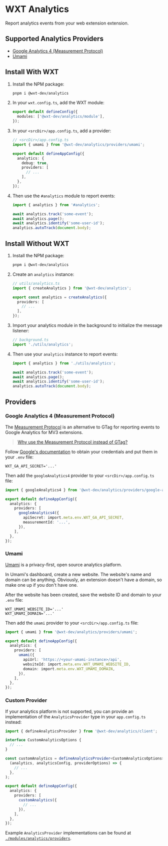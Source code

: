 # WXT Analytics

Report analytics events from your web extension extension.

## Supported Analytics Providers

- [Google Analytics 4 (Measurement Protocol)](#google-analytics-4-measurement-protocol)
- [Umami](#umami)

## Install With WXT

1. Install the NPM package:
   ```bash
   pnpm i @wxt-dev/analytics
   ```
2. In your `wxt.config.ts`, add the WXT module:
   ```ts
   export default defineConfig({
     modules: ['@wxt-dev/analytics/module'],
   });
   ```
3. In your `<srcDir>/app.config.ts`, add a provider:

   ```ts
   // <srcDir>/app.config.ts
   import { umami } from '@wxt-dev/analytics/providers/umami';

   export default defineAppConfig({
     analytics: {
       debug: true,
       providers: [
         // ...
       ],
     },
   });
   ```

4. Then use the `#analytics` module to report events:

   ```ts
   import { analytics } from '#analytics';

   await analytics.track('some-event');
   await analytics.page();
   await analytics.identify('some-user-id');
   analytics.autoTrack(document.body);
   ```

## Install Without WXT

1. Install the NPM package:
   ```bash
   pnpm i @wxt-dev/analytics
   ```
2. Create an `analytics` instance:

   ```ts
   // utils/analytics.ts
   import { createAnalytics } from '@wxt-dev/analytics';

   export const analytics = createAnalytics({
     providers: [
       // ...
     ],
   });
   ```

3. Import your analytics module in the background to initialize the message listener:
   ```ts
   // background.ts
   import './utils/analytics';
   ```
4. Then use your `analytics` instance to report events:

   ```ts
   import { analytics } from './utils/analytics';

   await analytics.track('some-event');
   await analytics.page();
   await analytics.identify('some-user-id');
   analytics.autoTrack(document.body);
   ```

## Providers

### Google Analytics 4 (Measurement Protocol)

The [Measurement Protocol](https://developers.google.com/analytics/devguides/collection/protocol/ga4) is an alternative to GTag for reporting events to Google Analytics for MV3 extensions.

> [Why use the Measurement Protocol instead of GTag?](https://developer.chrome.com/docs/extensions/how-to/integrate/google-analytics-4#measurement-protocol)

Follow [Google's documentation](https://developer.chrome.com/docs/extensions/how-to/integrate/google-analytics-4#setup-credentials) to obtain your credentials and put them in your `.env` file:

```dotenv
WXT_GA_API_SECRET='...'
```

Then add the `googleAnalytics4` provider to your `<srcDir>/app.config.ts` file:

```ts
import { googleAnalytics4 } from '@wxt-dev/analytics/providers/google-analytics-4';

export default defineAppConfig({
  analytics: {
    providers: [
      googleAnalytics4({
        apiSecret: import.meta.env.WXT_GA_API_SECRET,
        measurementId: '...',
      }),
    ],
  },
});
```

### Umami

[Umami](https://umami.is/) is a privacy-first, open source analytics platform.

In Umami's dashboard, create a new website. The website's name and domain can be anything. Obviously, an extension doesn't have a domain, so make one up if you don't have one.

After the website has been created, save the website ID and domain to your `.env` file:

```dotenv
WXT_UMAMI_WEBSITE_ID='...'
WXT_UMAMI_DOMAIN='...'
```

Then add the `umami` provider to your `<srcDir>/app.config.ts` file:

```ts
import { umami } from '@wxt-dev/analytics/providers/umami';

export default defineAppConfig({
  analytics: {
    providers: [
      umami({
        apiUrl: 'https://<your-umami-instance>/api',
        websiteId: import.meta.env.WXT_UMAMI_WEBSITE_ID,
        domain: import.meta.env.WXT_UMAMI_DOMAIN,
      }),
    ],
  },
});
```

### Custom Provider

If your analytics platform is not supported, you can provide an implementation of the `AnalyticsProvider` type in your `app.config.ts` instead:

```ts
import { defineAnalyticsProvider } from '@wxt-dev/analytics/client';

interface CustomAnalyticsOptions {
  // ...
}

const customAnalytics = defineAnalyticsProvider<CustomAnalyticsOptions>(
  (analytics, analyticsConfig, providerOptions) => {
    // ...
  },
);

export default defineAppConfig({
  analytics: {
    providers: [
      customAnalytics({
        // ...
      }),
    ],
  },
});
```

Example `AnalyticsProvider` implementations can be found at [`./modules/analytics/providers`](https://github.com/wxt-dev/wxt/tree/main/packages/analytics/modules/analytics/providers).
